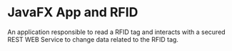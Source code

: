 JavaFX App and RFID
===============
An application responsible to read a RFID tag and interacts with a secured REST WEB Service to change data related to the RFID tag.

